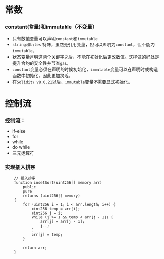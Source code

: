# 常数

### constant(常量)和immutable（不变量）

- 只有数值变量可以声明`constant`和`immutable`
- `string`和`bytes`  特殊，虽然是引用变量，但可以声明为`constant`，但不能为`immutable`。
- 状态变量声明这两个关键字之后，不能在初始化后更改数值。这样做的好处是提升合约的安全性并节省`gas`。
- `constant`变量必须在声明的时候初始化，`immutable`变量可以在声明时或构造函数中初始化，因此更加灵活。
- 在`Solidity v8.0.21`以后，`immutable`变量不需要显式初始化。

# 控制流

### 控制流：

- if-else
- for
- while
- do while
- 三元运算符

### 实现插入排序

```
	// 插入排序
    function insetSort(uint256[] memory arr)
        public
        pure
        returns (uint256[] memory)
    {
        for (uint256 i = 1; i < arr.length; i++) {
            uint256 temp = arr[i];
            uint256 j = i;
            while (j >= 1 && temp < arr[j - 1]) {
                arr[j] = arr[j - 1];
                j--;
            }
            arr[j] = temp;
        }

        return arr;
    }
```

